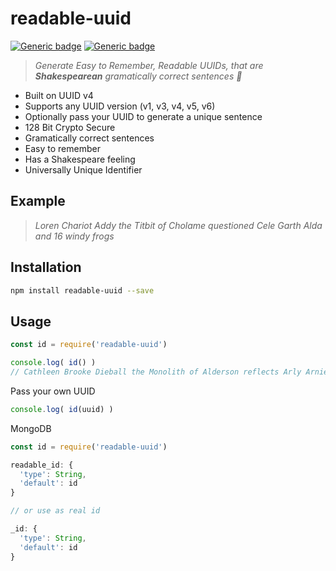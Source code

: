 # readable-uuid

[![Generic badge](https://img.shields.io/badge/build-success-brightgreen.svg)](https://shields.io/) [![Generic badge](https://img.shields.io/badge/tests-100%25-brightgreen.svg)](https://shields.io/)

> _Generate Easy to Remember, Readable UUIDs, that are **Shakespearean** gramatically correct sentences 🥳_

- Built on UUID v4
- Supports any UUID version (v1, v3, v4, v5, v6)
- Optionally pass your UUID to generate a unique sentence
- 128 Bit Crypto Secure
- Gramatically correct sentences
- Easy to remember
- Has a Shakespeare feeling
- Universally Unique Identifier

## Example

> _Loren Chariot Addy the Titbit of Cholame questioned Cele Garth Alda and 16 windy frogs_

## Installation

```sh
npm install readable-uuid --save
```

## Usage

```js
const id = require('readable-uuid')

console.log( id() )
// Cathleen Brooke Dieball the Monolith of Alderson reflects Arly Arnie Keenan and 18 large ants
```

Pass your own UUID

```js
console.log( id(uuid) )
```

MongoDB

```js
const id = require('readable-uuid')

readable_id: {
  'type': String,
  'default': id
}

// or use as real id

_id: {
  'type': String,
  'default': id
}
```


